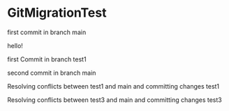 # GitMigrationTest


first commit in branch main

hello!


first Commit in branch test1 

second commit in branch main

Resolving conflicts between test1 and main and committing changes  test1

Resolving conflicts between test3 and main and committing changes  test3